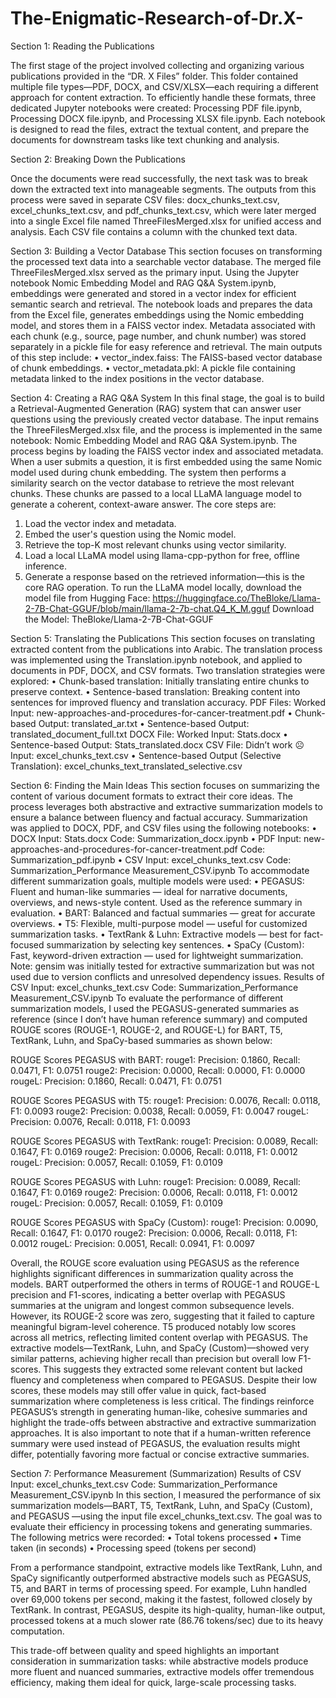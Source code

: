 # The-Enigmatic-Research-of-Dr.X-
Section 1: Reading the Publications

The first stage of the project involved collecting and organizing various publications provided in the “DR. X Files” folder. This folder contained multiple file types—PDF, DOCX, and CSV/XLSX—each requiring a different approach for content extraction. To efficiently handle these formats, three dedicated Jupyter notebooks were created: Processing PDF file.ipynb, Processing DOCX file.ipynb, and Processing XLSX file.ipynb. Each notebook is designed to read the files, extract the textual content, and prepare the documents for downstream tasks like text chunking and analysis.

Section 2: Breaking Down the Publications

Once the documents were read successfully, the next task was to break down the extracted text into manageable segments. The outputs from this process were saved in separate CSV files: docx_chunks_text.csv, excel_chunks_text.csv, and pdf_chunks_text.csv, which were later merged into a single Excel file named ThreeFilesMerged.xlsx for unified access and analysis. Each CSV file contains a column with the chunked text data.

Section 3: Building a Vector Database
This section focuses on transforming the processed text data into a searchable vector database. The merged file ThreeFilesMerged.xlsx served as the primary input. Using the Jupyter notebook Nomic Embedding Model and RAG Q&A System.ipynb, embeddings were generated and stored in a vector index for efficient semantic search and retrieval.
The notebook loads and prepares the data from the Excel file, generates embeddings using the Nomic embedding model, and stores them in a FAISS vector index. Metadata associated with each chunk (e.g., source, page number, and chunk number) was stored separately in a pickle file for easy reference and retrieval.
The main outputs of this step include:
•	vector_index.faiss: The FAISS-based vector database of chunk embeddings.
•	vector_metadata.pkl: A pickle file containing metadata linked to the index positions in the vector database.

Section 4: Creating a RAG Q&A System
In this final stage, the goal is to build a Retrieval-Augmented Generation (RAG) system that can answer user questions using the previously created vector database. The input remains the ThreeFilesMerged.xlsx file, and the process is implemented in the same notebook: Nomic Embedding Model and RAG Q&A System.ipynb.
The process begins by loading the FAISS vector index and associated metadata. When a user submits a question, it is first embedded using the same Nomic model used during chunk embedding. The system then performs a similarity search on the vector database to retrieve the most relevant chunks. These chunks are passed to a local LLaMA language model to generate a coherent, context-aware answer.
The core steps are:
1.	Load the vector index and metadata.
2.	Embed the user's question using the Nomic model.
3.	Retrieve the top-K most relevant chunks using vector similarity.
4.	Load a local LLaMA model using llama-cpp-python for free, offline inference.
5.	Generate a response based on the retrieved information—this is the core RAG operation.
To run the LLaMA model locally, download the model file from Hugging Face:
https://huggingface.co/TheBloke/Llama-2-7B-Chat-GGUF/blob/main/llama-2-7b-chat.Q4_K_M.gguf
Download the Model: TheBloke/Llama-2-7B-Chat-GGUF 

Section 5: Translating the Publications
This section focuses on translating extracted content from the publications into Arabic. The translation process was implemented using the Translation.ipynb notebook, and applied to documents in PDF, DOCX, and CSV formats.
Two translation strategies were explored:
•	Chunk-based translation: Initially translating entire chunks to preserve context.
•	Sentence-based translation: Breaking content into sentences for improved fluency and translation accuracy.
PDF Files: Worked 
Input: new-approaches-and-procedures-for-cancer-treatment.pdf
•	Chunk-based Output: translated_ar.txt
•	Sentence-based Output: translated_document_full.txt
 DOCX File: Worked
Input: Stats.docx
•	Sentence-based Output: Stats_translated.docx
CSV File: Didn’t work ☹ 
Input: excel_chunks_text.csv
•	Sentence-based Output (Selective Translation): excel_chunks_text_translated_selective.csv

Section 6: Finding the Main Ideas
This section focuses on summarizing the content of various document formats to extract their core ideas. The process leverages both abstractive and extractive summarization models to ensure a balance between fluency and factual accuracy. Summarization was applied to DOCX, PDF, and CSV files using the following notebooks:
•	DOCX Input: Stats.docx
Code: Summarization_docx.ipynb
•	PDF Input: new-approaches-and-procedures-for-cancer-treatment.pdf
Code: Summarization_pdf.ipynb
•	CSV Input: excel_chunks_text.csv
Code: Summarization_Performance Measurement_CSV.ipynb
To accommodate different summarization goals, multiple models were used:
•	PEGASUS: Fluent and human-like summaries — ideal for narrative documents, overviews, and news-style content. Used as the reference summary in evaluation.
•	BART: Balanced and factual summaries — great for accurate overviews.
•	T5: Flexible, multi-purpose model — useful for customized summarization tasks.
•	TextRank & Luhn: Extractive models — best for fact-focused summarization by selecting key sentences.
•	SpaCy (Custom): Fast, keyword-driven extraction — used for lightweight summarization.
Note:
gensim was initially tested for extractive summarization but was not used due to version conflicts and unresolved dependency issues.
Results of CSV Input: excel_chunks_text.csv
Code: Summarization_Performance Measurement_CSV.ipynb
To evaluate the performance of different summarization models, I used the PEGASUS-generated summaries as reference (since I don’t have human reference summary) and computed ROUGE scores (ROUGE-1, ROUGE-2, and ROUGE-L) for BART, T5, TextRank, Luhn, and SpaCy-based summaries as shown below: 

ROUGE Scores PEGASUS with BART:
rouge1: Precision: 0.1860, Recall: 0.0471, F1: 0.0751
rouge2: Precision: 0.0000, Recall: 0.0000, F1: 0.0000
rougeL: Precision: 0.1860, Recall: 0.0471, F1: 0.0751

ROUGE Scores PEGASUS with T5:
rouge1: Precision: 0.0076, Recall: 0.0118, F1: 0.0093
rouge2: Precision: 0.0038, Recall: 0.0059, F1: 0.0047
rougeL: Precision: 0.0076, Recall: 0.0118, F1: 0.0093

ROUGE Scores PEGASUS with TextRank:
rouge1: Precision: 0.0089, Recall: 0.1647, F1: 0.0169
rouge2: Precision: 0.0006, Recall: 0.0118, F1: 0.0012
rougeL: Precision: 0.0057, Recall: 0.1059, F1: 0.0109

ROUGE Scores PEGASUS with Luhn:
rouge1: Precision: 0.0089, Recall: 0.1647, F1: 0.0169
rouge2: Precision: 0.0006, Recall: 0.0118, F1: 0.0012
rougeL: Precision: 0.0057, Recall: 0.1059, F1: 0.0109

ROUGE Scores PEGASUS with SpaCy (Custom):
rouge1: Precision: 0.0090, Recall: 0.1647, F1: 0.0170
rouge2: Precision: 0.0006, Recall: 0.0118, F1: 0.0012
rougeL: Precision: 0.0051, Recall: 0.0941, F1: 0.0097

Overall, the ROUGE score evaluation using PEGASUS as the reference highlights significant differences in summarization quality across the models. BART outperformed the others in terms of ROUGE-1 and ROUGE-L precision and F1-scores, indicating a better overlap with PEGASUS summaries at the unigram and longest common subsequence levels. However, its ROUGE-2 score was zero, suggesting that it failed to capture meaningful bigram-level coherence. T5 produced notably low scores across all metrics, reflecting limited content overlap with PEGASUS. The extractive models—TextRank, Luhn, and SpaCy (Custom)—showed very similar patterns, achieving higher recall than precision but overall low F1-scores. This suggests they extracted some relevant content but lacked fluency and completeness when compared to PEGASUS. Despite their low scores, these models may still offer value in quick, fact-based summarization where completeness is less critical. The findings reinforce PEGASUS’s strength in generating human-like, cohesive summaries and highlight the trade-offs between abstractive and extractive summarization approaches. It is also important to note that if a human-written reference summary were used instead of PEGASUS, the evaluation results might differ, potentially favoring more factual or concise extractive summaries.


Section 7: Performance Measurement (Summarization) 
Results of CSV Input: excel_chunks_text.csv
Code: Summarization_Performance Measurement_CSV.ipynb
In this section, I measured the performance of six summarization models—BART, T5, TextRank, Luhn, and SpaCy (Custom), and PEGASUS —using the input file excel_chunks_text.csv. The goal was to evaluate their efficiency in processing tokens and generating summaries.
The following metrics were recorded:
•	Total tokens processed
•	Time taken (in seconds)
•	Processing speed (tokens per second)

From a performance standpoint, extractive models like TextRank, Luhn, and SpaCy significantly outperformed abstractive models such as PEGASUS, T5, and BART in terms of processing speed. For example, Luhn handled over 69,000 tokens per second, making it the fastest, followed closely by TextRank. In contrast, PEGASUS, despite its high-quality, human-like output, processed tokens at a much slower rate (86.76 tokens/sec) due to its heavy computation.

This trade-off between quality and speed highlights an important consideration in summarization tasks: while abstractive models produce more fluent and nuanced summaries, extractive models offer tremendous efficiency, making them ideal for quick, large-scale processing tasks.
